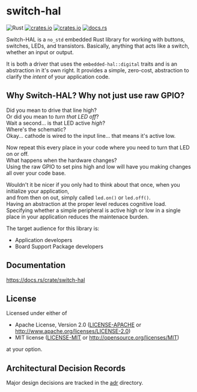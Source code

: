 # switch-hal

![Rust](https://github.com/rubberduck203/switch-hal/workflows/Rust/badge.svg)
[![crates.io](https://img.shields.io/crates/d/switch-hal.svg)](https://crates.io/crates/switch-hal)
[![crates.io](https://img.shields.io/crates/v/switch-hal.svg)](https://crates.io/crates/switch-hal)
[![docs.rs](https://docs.rs/switch-hal/badge.svg)](https://docs.rs/switch-hal/badge.svg)

Switch-HAL is a `no_std` embedded Rust library for working with buttons, switches, LEDs, and transistors.
Basically, anything that acts like a switch, whether an input or output.

It is both a driver that uses the `embedded-hal::digital` traits and is an abstraction in it's own right.
It provides a simple, zero-cost, abstraction to clarify the _intent_ of your application code.

## Why Switch-HAL? Why not just use raw GPIO?

Did you mean to drive that line high?  
Or did you mean to _turn that LED off_?  
Wait a second... is that LED active _high_?  
Where's the schematic?  
Okay... cathode is wired to the input line... that means it's active low.

Now repeat this every place in your code where you need to turn that LED on or off.  
What happens when the hardware changes?  
Using the raw GPIO to set pins high and low will have you making changes all over your code base.

Wouldn't it be nicer if you only had to think about that once, when you initialize your application,  
and from then on out, simply called `led.on()` or `led.off()`.  
Having an abstraction at the proper level reduces cognitive load.  
Specifying whether a simple peripheral is active high or low in a single place in your application reduces the maintenace burden.

The target audience for this library is:
- Application developers
- Board Support Package developers

## Documentation

https://docs.rs/crate/switch-hal

## License

Licensed under either of

- Apache License, Version 2.0 ([LICENSE-APACHE](./LICENSE-APACHE) or
  http://www.apache.org/licenses/LICENSE-2.0)
- MIT license ([LICENSE-MIT](./LICENSE-MIT) or http://opensource.org/licenses/MIT)

at your option.

## Architectural Decision Records

Major design decisions are tracked in the [adr](./adr) directory.